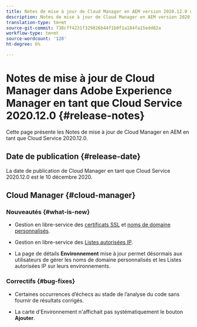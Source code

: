 ```yaml
---
title: Notes de mise à jour de Cloud Manager en AEM version 2020.12.0 du Cloud Service
description: Notes de mise à jour de Cloud Manager en AEM version 2020.12.0 du Cloud Service
translation-type: tm+mt
source-git-commit: 738cff4231f329826b44f1b0f1a184fa15edd82a
workflow-type: tm+mt
source-wordcount: '128'
ht-degree: 6%

---
```



# Notes de mise à jour de Cloud Manager dans Adobe Experience Manager en tant que Cloud Service 2020.12.0 {#release-notes}

Cette page présente les Notes de mise à jour de Cloud Manager en AEM en tant que Cloud Service 2020.12.0.

## Date de publication {#release-date}

La date de publication de Cloud Manager en tant que Cloud Service 2020.12.0 est le 10 décembre 2020.

## Cloud Manager {#cloud-manager}

### Nouveautés {#what-is-new}

* Gestion en libre-service des [certificats SSL](/help/implementing/cloud-manager/managing-ssl-certifications/introduction.md) et [noms de domaine personnalisés](/help/implementing/cloud-manager/custom-domain-names/introduction.md).

* Gestion en libre-service des [Listes autorisées IP](/help/implementing/cloud-manager/ip-allow-lists/introduction.md).

* La page de détails **Environnement** mise à jour permet désormais aux utilisateurs de gérer les noms de domaine personnalisés et les Listes autorisées IP sur leurs environnements.


### Correctifs {#bug-fixes}

* Certaines occurrences d’échecs au stade de l’analyse du code sans fournir de résultats corrigés.

* La carte d&#39;Environnement n&#39;affichait pas systématiquement le bouton **Ajouter**.
